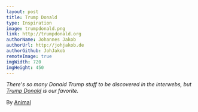 ```yaml
---
layout: post
title: Trump Donald
type: Inspiration
image: trumpdonald.png
link: http://trumpdonald.org
authorName: Johannes Jakob
authorUrl: http://johjakob.de
authorGithub: JohJakob
remoteImage: true
imgWidth: 720
imgHeight: 450
---
```


_There's so many Donald Trump stuff to be discovered in the interwebs, but [Trump Donald](http://trumpdonald.org) is our favorite._

By [Animal](http://animal.cc)
